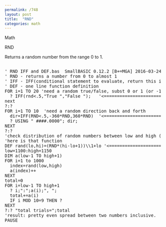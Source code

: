 ```yaml
---
permalink: /748
layout: post
title:  "RND"
categories: math
---
```

Math

RND

Returns a random number from the range 0 to 1.

<pre>

' RND IFF and DEF.bas  SmallBASIC 0.12.2 [B+=MGA] 2016-03-24
' RND - returns a number from 0 to almost 1
' IFF - IFF(conditional statement to evaluate, return this if evaluates true, returns this if evaluates false) 
' DEF - one line function definition
FOR i=1 TO 20 'need a random true/false, subst 0 or 1 (or -1)  ;)
  ? IFF(rnd<.5,"True ","False ");   '<======================== RND and IFF
next
?:?
FOR i=1 TO 10  'need a random direction back and forth
  dir=IFF(RND<.5,-360*RND,360*RND)  '<======================== RND and IFF
  ? USING " ####.0000"; dir;
NEXT
?:?
'check distribution of random numbers between low and high (inclusive)
'here is that function
DEF rand(lo,hi)=(RND*(hi-lo+1))\\1+lo '<======================= RND and DEF
low=1100:high=1150
DIM a(low-1 TO high+1)
FOR i=1 to 1000
  index=rand(low,high)
  a(index)++
NEXT
total=0
FOR i=low-1 TO high+1
  ? i;":";a(i);", ";
  total+=a(i)
  IF i MOD 10=9 THEN ?
NEXT
?:? "total trials=";total
'result: pretty even spread between two numbers inclusive.
PAUSE

</pre>


